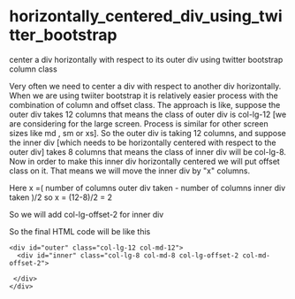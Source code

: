 # horizontally_centered_div_using_twitter_bootstrap

center a div horizontally with respect to its outer div using twitter bootstrap column class

Very often we need to center a div with respect to another div horizontally. When we are using twiiter bootstrap it is relatively easier process with the combination of column and offset class. The approach is like, suppose the outer div takes 12 columns that means the class of outer div is col-lg-12 [we are considering for the large screen. Process is similar for other screen sizes like md , sm or xs]. So the outer div is taking 12 columns, and suppose the inner div [which needs to be horizontally centered with respect to the outer div] takes 8 columns that means the class of inner div will be col-lg-8. Now in order to make this inner div horizontally centered we will put offset class on it. That means we will move the inner div by "x" columns.

Here x =( number of columns outer div taken - number of columns inner div taken )/2
so x = (12-8)/2 = 2

So we will add col-lg-offset-2 for inner div

So the final HTML code will be like this
 ```
 <div id="outer" class="col-lg-12 col-md-12">
   <div id="inner" class="col-lg-8 col-md-8 col-lg-offset-2 col-md-offset-2">

  </div>
 </div>
 ```
 
